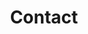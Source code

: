 ---
layout: contact.ect
title: Contact
scripts: ["/js/jqBootstrapValidation.js","/js/contact_me.js"]
googlemaps: true
---